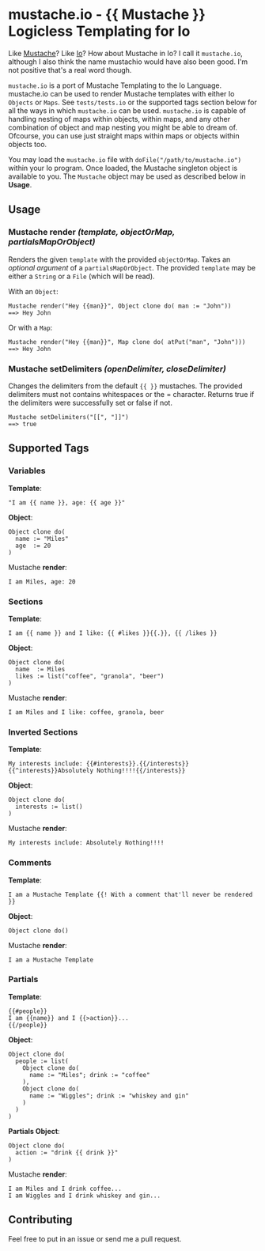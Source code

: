 mustache.io - {{ Mustache }} Logicless Templating for Io
========================================================
Like [Mustache](http://mustache.github.com)? Like [Io](http://iolanguage.com)? How about Mustache in Io? I call it `mustache.io`, although I also think the name mustachio would have also been good. I'm not positive that's a real word though.

`mustache.io` is a port of Mustache Templating to the Io Language. mustache.io can be used to render Mustache templates with either Io `Objects` or `Maps`. See `tests/tests.io` or the supported tags section below for all the ways in which `mustache.io` can be used. `mustache.io` is capable of handling nesting of maps within objects, within maps, and any other combination of object and map nesting you might be able to dream of. Ofcourse, you can use just straight maps within maps or objects within objects too.

You may load the `mustache.io` file with `doFile("/path/to/mustache.io")` within your Io program. Once loaded, the Mustache singleton object is available to you. The `Mustache` object may be used as described below in **Usage**.

Usage
-----
### Mustache **render** ***(template, objectOrMap, partialsMapOrObject)***
Renders the given `template` with the provided `objectOrMap`. Takes an *optional argument* of a `partialsMapOrObject`. The provided `template` may be either a `String` or a `File` (which will be read).

With an `Object`:
```
Mustache render("Hey {{man}}", Object clone do( man := "John"))
==> Hey John
```

Or with a `Map`:
```
Mustache render("Hey {{man}}", Map clone do( atPut("man", "John")))
==> Hey John
```

### Mustache **setDelimiters** ***(openDelimiter, closeDelimiter)***
Changes the delimiters from the default `{{ }}` mustaches. The provided delimiters must not contains whitespaces or the = character. Returns true if the delimiters were successfully set or false if not.

```
Mustache setDelimiters("[[", "]]")
==> true
```


Supported Tags
--------------
### Variables

**Template**:
```
"I am {{ name }}, age: {{ age }}"
```

**Object**:
```
Object clone do(
  name := "Miles"
  age  := 20 
)
```

Mustache **render**:
```
I am Miles, age: 20
```

### Sections

**Template**:
```
I am {{ name }} and I like: {{ #likes }}{{.}}, {{ /likes }}
```

**Object**:
```
Object clone do(
  name  := Miles
  likes := list("coffee", "granola", "beer")
)
```

Mustache **render**:
```
I am Miles and I like: coffee, granola, beer
```

### Inverted Sections

**Template**:
```
My interests include: {{#interests}}.{{/interests}}{{^interests}}Absolutely Nothing!!!!{{/interests}}
```

**Object**:
```
Object clone do(
  interests := list()
)
```

Mustache **render**:
```
My interests include: Absolutely Nothing!!!!
```

### Comments 

**Template**:
```
I am a Mustache Template {{! With a comment that'll never be rendered }}
```

**Object**:
```
Object clone do()
```

Mustache **render**:
```
I am a Mustache Template 
```

### Partials

**Template**:
```
{{#people}}
I am {{name}} and I {{>action}}...
{{/people}}
```

**Object**:
```
Object clone do(
  people := list(
    Object clone do(
      name := "Miles"; drink := "coffee"
    ),
    Object clone do(
      name := "Wiggles"; drink := "whiskey and gin"
    )
  )
)
```

**Partials Object**:
```
Object clone do(
  action := "drink {{ drink }}"  
)
```

Mustache **render**:
```
I am Miles and I drink coffee...
I am Wiggles and I drink whiskey and gin...
```

Contributing
------------
Feel free to put in an issue or send me a pull request.
